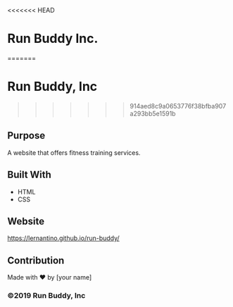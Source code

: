 <<<<<<< HEAD
# Run Buddy Inc.
=======
# Run Buddy, Inc
>>>>>>> 914aed8c9a0653776f38bfba907a293bb5e1591b

## Purpose
A website that offers fitness training services. 

## Built With
* HTML
* CSS

## Website
https://lernantino.github.io/run-buddy/

## Contribution
Made with ❤️ by [your name]

### ©️2019 Run Buddy, Inc 
